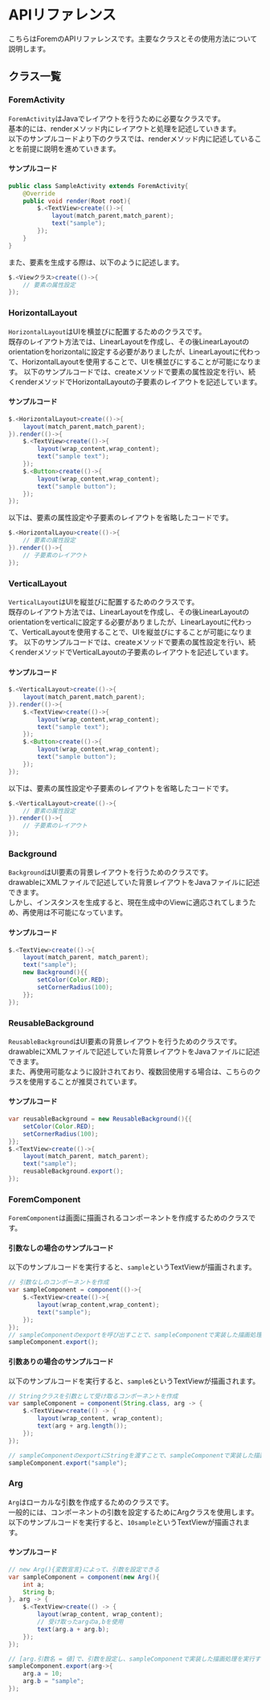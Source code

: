 # APIリファレンス

こちらはForemのAPIリファレンスです。主要なクラスとその使用方法について説明します。

## クラス一覧

<h3 id="ForemActivity">ForemActivity</h3>

`ForemActivity`はJavaでレイアウトを行うために必要なクラスです。  
基本的には、renderメソッド内にレイアウトと処理を記述していきます。  
以下のサンプルコードより下のクラスでは、renderメソッド内に記述していることを前提に説明を進めていきます。
#### サンプルコード
```java
public class SampleActivity extends ForemActivity{
    @Override
    public void render(Root root){
        $.<TextView>create(()->{
            layout(match_parent,match_parent);
            text("sample");
        });
    }
}
```
また、要素を生成する際は、以下のように記述します。  
```java
$.<Viewクラス>create(()->{
    // 要素の属性設定
});
```

<h3 id="HorizontalLayout">HorizontalLayout</h3>

`HorizontalLayout`はUIを横並びに配置するためのクラスです。  
既存のレイアウト方法では、LinearLayoutを作成し、その後LinearLayoutのorientationをhorizontalに設定する必要がありましたが、LinearLayoutに代わって、HorizontalLayoutを使用することで、UIを横並びにすることが可能になります。
以下のサンプルコードでは、createメソッドで要素の属性設定を行い、続くrenderメソッドでHorizontalLayoutの子要素のレイアウトを記述しています。
#### サンプルコード
```java
$.<HorizontalLayout>create(()->{
    layout(match_parent,match_parent);
}).render(()->{
    $.<TextView>create(()->{
        layout(wrap_content,wrap_content);
        text("sample text");
    });
    $.<Button>create(()->{
        layout(wrap_content,wrap_content);
        text("sample button");
    });
});
```
以下は、要素の属性設定や子要素のレイアウトを省略したコードです。
```java
$.<HorizontalLayou>create(()->{
    // 要素の属性設定
}).render(()->{
    // 子要素のレイアウト
});
```

<h3 id="VerticalLayout">VerticalLayout</h3>

`VerticalLayout`はUIを縦並びに配置するためのクラスです。  
既存のレイアウト方法では、LinearLayoutを作成し、その後LinearLayoutのorientationをverticalに設定する必要がありましたが、LinearLayoutに代わって、VerticalLayoutを使用することで、UIを縦並びにすることが可能になります。
以下のサンプルコードでは、createメソッドで要素の属性設定を行い、続くrenderメソッドでVerticalLayoutの子要素のレイアウトを記述しています。
#### サンプルコード
```java
$.<VerticalLayout>create(()->{
    layout(match_parent,match_parent);
}).render(()->{
    $.<TextView>create(()->{
        layout(wrap_content,wrap_content);
        text("sample text");
    });
    $.<Button>create(()->{
        layout(wrap_content,wrap_content);
        text("sample button");
    });
});
```
以下は、要素の属性設定や子要素のレイアウトを省略したコードです。
```java
$.<VerticalLayout>create(()->{
    // 要素の属性設定
}).render(()->{
    // 子要素のレイアウト
});
```

<h3 id="Background">Background</h3>

`Background`はUI要素の背景レイアウトを行うためのクラスです。  
drawableにXMLファイルで記述していた背景レイアウトをJavaファイルに記述できます。  
しかし、インスタンスを生成すると、現在生成中のViewに適応されてしまうため、再使用は不可能になっています。
#### サンプルコード
```java
$.<TextView>create(()->{
    layout(match_parent, match_parent);
    text("sample");
    new Background(){{
        setColor(Color.RED);
        setCornerRadius(100);
    }};
});
```

<h3 id="ReusableBackground">ReusableBackground</h3>

`ReusableBackground`はUI要素の背景レイアウトを行うためのクラスです。  
drawableにXMLファイルで記述していた背景レイアウトをJavaファイルに記述できます。  
また、再使用可能なように設計されており、複数回使用する場合は、こちらのクラスを使用することが推奨されています。
#### サンプルコード
```java
var reusableBackground = new ReusableBackground(){{
    setColor(Color.RED);
    setCornerRadius(100);
}};
$.<TextView>create(()->{
    layout(match_parent, match_parent);
    text("sample");
    reusableBackground.export();
});
```


<h3 id="ForemComponent">ForemComponent</h3>

`ForemComponent`は画面に描画されるコンポーネントを作成するためのクラスです。

#### 引数なしの場合のサンプルコード
以下のサンプルコードを実行すると、`sample`というTextViewが描画されます。
```java
// 引数なしのコンポーネントを作成
var sampleComponent = component(()->{
    $.<TextView>create(()->{
        layout(wrap_content,wrap_content);
        text("sample");
    });
});
// sampleComponentのexportを呼び出すことで、sampleComponentで実装した描画処理が実行される。
sampleComponent.export();
```
#### 引数ありの場合のサンプルコード
以下のサンプルコードを実行すると、`sample6`というTextViewが描画されます。

```java
// Stringクラスを引数として受け取るコンポーネントを作成
var sampleComponent = component(String.class, arg -> {
    $.<TextView>create(() -> {
        layout(wrap_content, wrap_content);
        text(arg + arg.length());
    });
});

// sampleComponentのexportにStringを渡すことで、sampleComponentで実装した描画処理が実行される。
sampleComponent.export("sample");
``` 

<h3 id="Arg">Arg</h3>

`Arg`はローカルな引数を作成するためのクラスです。  
一般的には、コンポーネントの引数を設定するためにArgクラスを使用します。  
以下のサンプルコードを実行すると、`10sample`というTextViewが描画されます。
#### サンプルコード
```java
// new Arg(){変数宣言}によって、引数を設定できる
var sampleComponent = component(new Arg(){
    int a;
    String b;
}, arg -> {
    $.<TextView>create(() -> {
        layout(wrap_content, wrap_content);
        // 受け取ったargのa,bを使用
        text(arg.a + arg.b);
    });
});

// [arg.引数名 = 値]で、引数を設定し、sampleComponentで実装した描画処理を実行する。
sampleComponent.export(arg->{
    arg.a = 10;
    arg.b = "sample";
});

```
